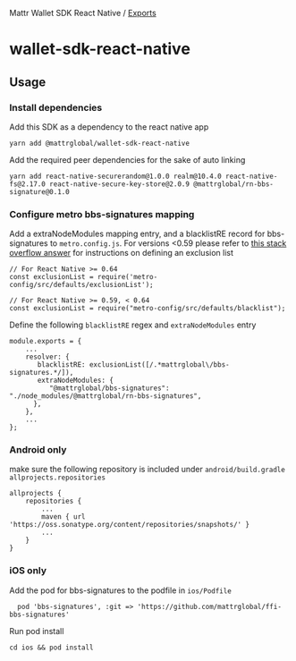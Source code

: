 Mattr Wallet SDK React Native / [Exports](modules.md)

# wallet-sdk-react-native

## Usage

### Install dependencies

Add this SDK as a dependency to the react native app

```
yarn add @mattrglobal/wallet-sdk-react-native
```

Add the required peer dependencies for the sake of auto linking

```
yarn add react-native-securerandom@1.0.0 realm@10.4.0 react-native-fs@2.17.0 react-native-secure-key-store@2.0.9 @mattrglobal/rn-bbs-signature@0.1.0
```

### Configure metro bbs-signatures mapping

Add a extraNodeModules mapping entry, and a blacklistRE record for bbs-signatures to `metro.config.js`. For versions
<0.59 please refer to
[this stack overflow answer](https://stackoverflow.com/questions/41813211/how-to-make-react-native-packager-ignore-certain-directories/41963217#41963217)
for instructions on defining an exclusion list

```
// For React Native >= 0.64
const exclusionList = require('metro-config/src/defaults/exclusionList');

// For React Native >= 0.59, < 0.64
const exclusionList = require("metro-config/src/defaults/blacklist");
```

Define the following `blacklistRE` regex and `extraNodeModules` entry

```
module.exports = {
    ...
    resolver: {
       blacklistRE: exclusionList([/.*mattrglobal\/bbs-signatures.*/]),
       extraNodeModules: {
          "@mattrglobal/bbs-signatures": "./node_modules/@mattrglobal/rn-bbs-signatures",
      },
    },
    ...
};
```

### Android only

make sure the following repository is included under `android/build.gradle` `allprojects.repositories`

```
allprojects {
    repositories {
        ...
        maven { url 'https://oss.sonatype.org/content/repositories/snapshots/' }
        ...
    }
}
```

### iOS only

Add the pod for bbs-signatures to the podfile in `ios/Podfile`

```
  pod 'bbs-signatures', :git => 'https://github.com/mattrglobal/ffi-bbs-signatures'
```

Run pod install

```
cd ios && pod install
```
